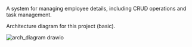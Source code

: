 A system for managing employee details, including CRUD operations and task management.

Architecture diagram for this project (basic).

![arch_diagram drawio](https://github.com/user-attachments/assets/015543e0-20e8-4be9-bba6-19242bd60c8c)


